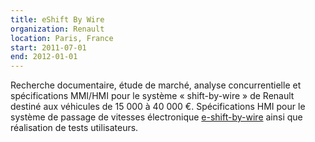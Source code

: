 ```yaml
---
title: eShift By Wire
organization: Renault
location: Paris, France
start: 2011-07-01
end: 2012-01-01
---
```


Recherche documentaire, étude de marché, analyse concurrentielle et spécifications MMI/HMI pour le système « shift-by-wire » de Renault destiné aux véhicules de 15 000 à 40 000 €.
Spécifications HMI pour le système de passage de vitesses électronique [e-shift-by-wire](https://www.ficosa.com/news/renault-chooses-the-new-ficosas-shift-by-wire-automatic-gearshift-for-espace/) ainsi que réalisation de tests utilisateurs.
